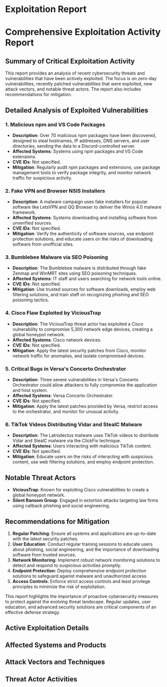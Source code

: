 # Exploitation Report

# Comprehensive Exploitation Activity Report

## Summary of Critical Exploitation Activity

This report provides an analysis of recent cybersecurity threats and vulnerabilities that have been actively exploited. The focus is on zero-day vulnerabilities, recently patched vulnerabilities that were exploited, new attack vectors, and notable threat actors. The report also includes recommendations for mitigation.

## Detailed Analysis of Exploited Vulnerabilities

### 1. Malicious npm and VS Code Packages
- **Description**: Over 70 malicious npm packages have been discovered, designed to steal hostnames, IP addresses, DNS servers, and user directories, sending the data to a Discord-controlled server.
- **Affected Systems**: Systems using npm packages and VS Code extensions.
- **CVE IDs**: Not specified.
- **Mitigation**: Regularly audit npm packages and extensions, use package management tools to verify package integrity, and monitor network traffic for suspicious activity.

### 2. Fake VPN and Browser NSIS Installers
- **Description**: A malware campaign uses fake installers for popular software like LetsVPN and QQ Browser to deliver the Winos 4.0 malware framework.
- **Affected Systems**: Systems downloading and installing software from unverified sources.
- **CVE IDs**: Not specified.
- **Mitigation**: Verify the authenticity of software sources, use endpoint protection solutions, and educate users on the risks of downloading software from unofficial sites.

### 3. Bumblebee Malware via SEO Poisoning
- **Description**: The Bumblebee malware is distributed through fake Zenmap and WinMRT sites using SEO poisoning techniques.
- **Affected Systems**: IT staff and users searching for network tools online.
- **CVE IDs**: Not specified.
- **Mitigation**: Use trusted sources for software downloads, employ web filtering solutions, and train staff on recognizing phishing and SEO poisoning tactics.

### 4. Cisco Flaw Exploited by ViciousTrap
- **Description**: The ViciousTrap threat actor has exploited a Cisco vulnerability to compromise 5,300 network edge devices, creating a global honeypot network.
- **Affected Systems**: Cisco network devices.
- **CVE IDs**: Not specified.
- **Mitigation**: Apply the latest security patches from Cisco, monitor network traffic for anomalies, and isolate compromised devices.

### 5. Critical Bugs in Versa's Concerto Orchestrator
- **Description**: Three severe vulnerabilities in Versa's Concerto Orchestrator could allow attackers to fully compromise the application and host system.
- **Affected Systems**: Versa Concerto Orchestrator.
- **CVE IDs**: Not specified.
- **Mitigation**: Apply the latest patches provided by Versa, restrict access to the orchestrator, and monitor for unusual activity.

### 6. TikTok Videos Distributing Vidar and StealC Malware
- **Description**: The Latrodectus malware uses TikTok videos to distribute Vidar and StealC malware via the ClickFix technique.
- **Affected Systems**: Users interacting with malicious TikTok content.
- **CVE IDs**: Not specified.
- **Mitigation**: Educate users on the risks of interacting with suspicious content, use web filtering solutions, and employ endpoint protection.

## Notable Threat Actors

- **ViciousTrap**: Known for exploiting Cisco vulnerabilities to create a global honeypot network.
- **Silent Ransom Group**: Engaged in extortion attacks targeting law firms using callback phishing and social engineering.

## Recommendations for Mitigation

1. **Regular Patching**: Ensure all systems and applications are up-to-date with the latest security patches.
2. **User Education**: Conduct regular training sessions to educate users about phishing, social engineering, and the importance of downloading software from trusted sources.
3. **Network Monitoring**: Implement robust network monitoring solutions to detect and respond to suspicious activities promptly.
4. **Endpoint Protection**: Deploy comprehensive endpoint protection solutions to safeguard against malware and unauthorized access.
5. **Access Controls**: Enforce strict access controls and least privilege principles to minimize the risk of exploitation.

This report highlights the importance of proactive cybersecurity measures to protect against the evolving threat landscape. Regular updates, user education, and advanced security solutions are critical components of an effective defense strategy.

## Active Exploitation Details



## Affected Systems and Products



## Attack Vectors and Techniques



## Threat Actor Activities

 